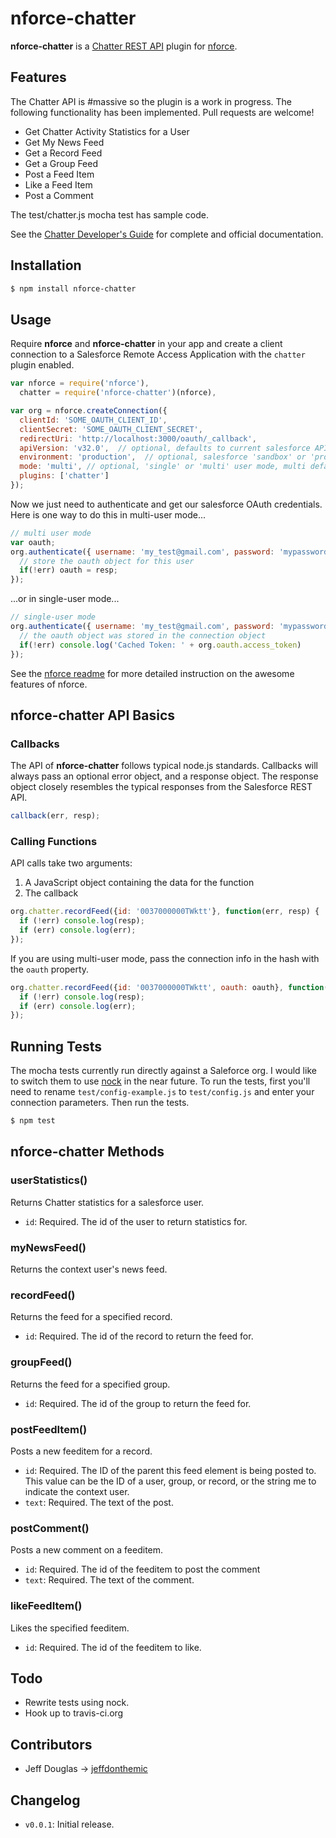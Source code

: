 nforce-chatter
======

**nforce-chatter** is a [Chatter REST  API](http://www.salesforce.com/us/developer/docs/chatterapi/) plugin for [nforce](https://github.com/kevinohara80/nforce).

## Features

The Chatter API is #massive so the plugin is a work in progress. The following functionality has been implemented. Pull requests are welcome!

* Get Chatter Activity Statistics for a User
* Get My News Feed
* Get a Record Feed
* Get a Group Feed
* Post a Feed Item
* Like a Feed Item
* Post a Comment

The test/chatter.js mocha test has sample code.

See the [Chatter Developer's Guide](http://www.salesforce.com/us/developer/docs/chatterapi/) for complete and official documentation.

## Installation

```bash
$ npm install nforce-chatter
```

## Usage

Require **nforce** and **nforce-chatter** in your app and create a client connection to a Salesforce Remote Access Application with the `chatter` plugin enabled.

```js
var nforce = require('nforce'),
  chatter = require('nforce-chatter')(nforce),

var org = nforce.createConnection({
  clientId: 'SOME_OAUTH_CLIENT_ID',
  clientSecret: 'SOME_OAUTH_CLIENT_SECRET',
  redirectUri: 'http://localhost:3000/oauth/_callback',
  apiVersion: 'v32.0',  // optional, defaults to current salesforce API version
  environment: 'production',  // optional, salesforce 'sandbox' or 'production', production default
  mode: 'multi', // optional, 'single' or 'multi' user mode, multi default
  plugins: ['chatter']
});
```

Now we just need to authenticate and get our salesforce OAuth credentials. Here is one way to do this in multi-user mode...

```js
// multi user mode
var oauth;
org.authenticate({ username: 'my_test@gmail.com', password: 'mypassword'}, function(err, resp){
  // store the oauth object for this user
  if(!err) oauth = resp;
});
```

...or in single-user mode...

```js
// single-user mode
org.authenticate({ username: 'my_test@gmail.com', password: 'mypassword'}, function(err, resp){
  // the oauth object was stored in the connection object
  if(!err) console.log('Cached Token: ' + org.oauth.access_token)
});
```

See the [nforce readme](https://github.com/kevinohara80/nforce) for more detailed instruction on the awesome features of nforce.

## nforce-chatter API Basics

### Callbacks

The API of **nforce-chatter** follows typical node.js standards. Callbacks will always pass an optional error object, and a response object. The response object closely resembles the typical responses from the Salesforce REST API.

```js
callback(err, resp);
```

### Calling Functions

API calls take two arguments:

  1. A JavaScript object containing the data for the function  
  2. The callback

```js
org.chatter.recordFeed({id: '0037000000TWktt'}, function(err, resp) {
  if (!err) console.log(resp);
  if (err) console.log(err);
});
```

If you are using multi-user mode, pass the connection info in the hash with the `oauth` property.

```js
org.chatter.recordFeed({id: '0037000000TWktt', oauth: oauth}, function(err, resp) {
  if (!err) console.log(resp);
  if (err) console.log(err);
});
```

## Running Tests

The mocha tests currently run directly against a Saleforce org. I would like to switch them to use [nock](https://github.com/pgte/nock) in the near future. To run the tests, first you'll need to rename `test/config-example.js` to `test/config.js` and enter your connection parameters. Then run the tests.

```bash
$ npm test
```

## nforce-chatter Methods

### userStatistics()

Returns Chatter statistics for a salesforce user.

* `id`: Required. The id of the user to return statistics for.

### myNewsFeed()

Returns the context user's news feed.

### recordFeed()

Returns the feed for a specified record.

* `id`: Required. The id of the record to return the feed for.

### groupFeed()

Returns the feed for a specified group.

* `id`: Required. The id of the group to return the feed for.

### postFeedItem()

Posts a new feeditem for a record.

* `id`: Required. The ID of the parent this feed element is being posted to. This value can be the ID of a user, group, or record, or the string me to indicate the context user.
* `text`: Required. The text of the post.

### postComment()

Posts a new comment on a feeditem.

* `id`: Required. The id of the feeditem to post the comment
* `text`: Required. The text of the comment.

### likeFeedItem()

Likes the specified feeditem.

* `id`: Required. The id of the feeditem to like.

## Todo

* Rewrite tests using nock.
* Hook up to travis-ci.org

## Contributors

* Jeff Douglas -> [jeffdonthemic](https://github.com/jeffdonthemic)

## Changelog

* `v0.0.1`: Initial release.
